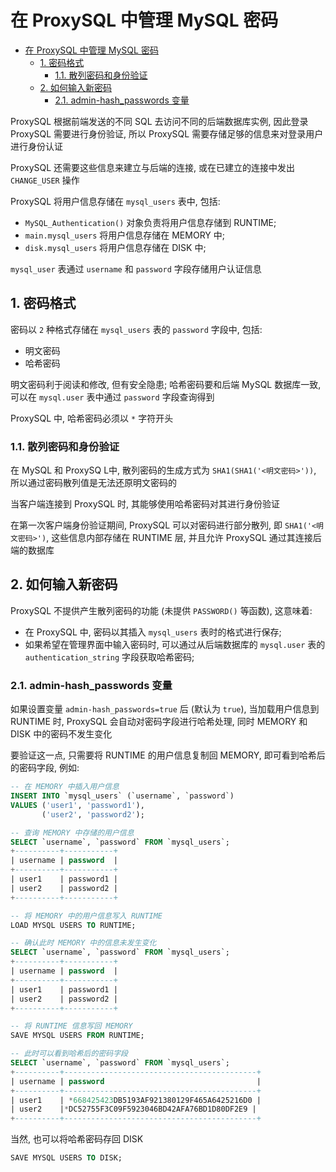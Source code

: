 # 在 ProxySQL 中管理 MySQL 密码

- [在 ProxySQL 中管理 MySQL 密码](#在-proxysql-中管理-mysql-密码)
  - [1. 密码格式](#1-密码格式)
    - [1.1. 散列密码和身份验证](#11-散列密码和身份验证)
  - [2. 如何输入新密码](#2-如何输入新密码)
    - [2.1. admin-hash\_passwords 变量](#21-admin-hash_passwords-变量)

ProxySQL 根据前端发送的不同 SQL 去访问不同的后端数据库实例, 因此登录 ProxySQL 需要进行身份验证, 所以 ProxySQL 需要存储足够的信息来对登录用户进行身份认证

ProxySQL 还需要这些信息来建立与后端的连接, 或在已建立的连接中发出 `CHANGE_USER` 操作

ProxySQL 将用户信息存储在 `mysql_users` 表中, 包括:

- `MySQL_Authentication()` 对象负责将用户信息存储到 RUNTIME;
- `main.mysql_users` 将用户信息存储在 MEMORY 中;
- `disk.mysql_users` 将用户信息存储在 DISK 中;

`mysql_user` 表通过 `username` 和 `password` 字段存储用户认证信息

## 1. 密码格式

密码以 `2` 种格式存储在 `mysql_users` 表的 `password` 字段中, 包括:

- 明文密码
- 哈希密码

明文密码利于阅读和修改, 但有安全隐患; 哈希密码要和后端 MySQL 数据库一致, 可以在 `mysql.user` 表中通过 `password` 字段查询得到

ProxySQL 中, 哈希密码必须以 `*` 字符开头

### 1.1. 散列密码和身份验证

在 MySQL 和 ProxySQ L中, 散列密码的生成方式为 `SHA1(SHA1('<明文密码>'))`, 所以通过密码散列值是无法还原明文密码的

当客户端连接到 ProxySQL 时, 其能够使用哈希密码对其进行身份验证

在第一次客户端身份验证期间, ProxySQL 可以对密码进行部分散列, 即 `SHA1('<明文密码>')`, 这些信息内部存储在 RUNTIME 层, 并且允许 ProxySQL 通过其连接后端的数据库

## 2. 如何输入新密码

ProxySQL 不提供产生散列密码的功能 (未提供 `PASSWORD()` 等函数), 这意味着:

- 在 ProxySQL 中, 密码以其插入 `mysql_users` 表时的格式进行保存;
- 如果希望在管理界面中输入密码时, 可以通过从后端数据库的 `mysql.user` 表的 `authentication_string` 字段获取哈希密码;

### 2.1. admin-hash_passwords 变量

如果设置变量 `admin-hash_passwords=true` 后 (默认为 `true`), 当加载用户信息到 RUNTIME 时, ProxySQL 会自动对密码字段进行哈希处理, 同时 MEMORY 和 DISK 中的密码不发生变化

要验证这一点, 只需要将 RUNTIME 的用户信息复制回 MEMORY, 即可看到哈希后的密码字段, 例如:

```sql
-- 在 MEMORY 中插入用户信息
INSERT INTO `mysql_users` (`username`, `password`)
VALUES ('user1', 'password1'),
       ('user2', 'password2');

-- 查询 MEMORY 中存储的用户信息
SELECT `username`, `password` FROM `mysql_users`;
+----------+-----------+
| username | password  |
+----------+-----------+
| user1    | password1 |
| user2    | password2 |
+----------+-----------+

-- 将 MEMORY 中的用户信息写入 RUNTIME
LOAD MYSQL USERS TO RUNTIME;

-- 确认此时 MEMORY 中的信息未发生变化
SELECT `username`, `password` FROM `mysql_users`;
+----------+-----------+
| username | password  |
+----------+-----------+
| user1    | password1 |
| user2    | password2 |
+----------+-----------+

-- 将 RUNTIME 信息写回 MEMORY
SAVE MYSQL USERS FROM RUNTIME;

-- 此时可以看到哈希后的密码字段
SELECT `username`, `password` FROM `mysql_users`;
+----------+-------------------------------------------+
| username | password                                  |
+----------+-------------------------------------------+
| user1    | *668425423DB5193AF921380129F465A6425216D0 |
| user2    |*DC52755F3C09F5923046BD42AFA76BD1D80DF2E9 |
+----------+-------------------------------------------+
```

当然, 也可以将哈希密码存回 DISK

```sql
SAVE MYSQL USERS TO DISK;
```
